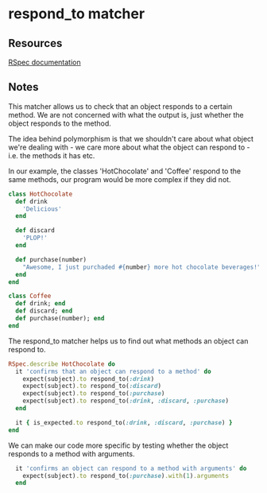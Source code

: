 # respond_to matcher

## Resources

[RSpec documentation](https://relishapp.com/rspec/rspec-expectations/v/3-8/docs/built-in-matchers/respond-to-matcher)

## Notes

This matcher allows us to check that an object responds to a certain method. We are not concerned with what the output is, just whether the object responds to the method.

The idea behind polymorphism is that we shouldn't care about what object we're dealing with - we care more about what the object can respond to - i.e. the methods it has etc.

In our example, the classes 'HotChocolate' and 'Coffee' respond to the same methods, our program would be more complex if they did not.

```ruby
class HotChocolate
  def drink
    'Delicious'
  end

  def discard
    'PLOP!'
  end

  def purchase(number)
    "Awesome, I just purchaded #{number} more hot chocolate beverages!"
  end
end

class Coffee
  def drink; end
  def discard; end
  def purchase(number); end
end
```

The respond_to matcher helps us to find out what methods an object can respond to.

```ruby
RSpec.describe HotChocolate do
  it 'confirms that an object can respond to a method' do
    expect(subject).to respond_to(:drink)
    expect(subject).to respond_to(:discard)
    expect(subject).to respond_to(:purchase)
    expect(subject).to respond_to(:drink, :discard, :purchase)
  end

  it { is_expected.to respond_to(:drink, :discard, :purchase) }
end
```

We can make our code more specific by testing whether the object responds to a method with arguments.

```ruby
  it 'confirms an object can respond to a method with arguments' do
    expect(subject).to respond_to(:purchase).with(1).arguments
  end
```
